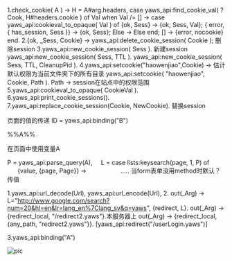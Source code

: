 
1.check_cookie( A ) ->
    H = A#arg.headers,
    case yaws_api:find_cookie_val( ?Cook, H#headers.cookie ) of
        Val when Val /= [] ->
            case yaws_api:cookieval_to_opaque( Val ) of
                {ok, Sess} ->
                    {ok, Sess, Val};
                { error, { has_session, Sess }} ->
                    {ok, Sess};
                Else ->
                    Else
            end;
        [] ->
            {error, nocookie}
    end.
2.{ok, _Sess, Cookie} -> yaws_api:delete_cookie_session( Cookie ); 删除session
3.yaws_api:new_cookie_session( Sess ). 新建session
  yaws_api:new_cookie_session( Sess, TTL ).
  yaws_api:new_cookie_session( Sess, TTL, CleanupPid ).
4.yaws_api:setcookie("haowenjiao",Cookie)  -> 估计默认权限为当前文件夹下的所有目录
  yaws_api:setcookie( "haowenjiao", Cookie, Path ). Path -> session在站点中的权限范围
5.yaws_api:cookieval_to_opaque( CookieVal ).
6.yaws_api:print_cookie_sessions().
7.yaws_api:replace_cookie_session(Cookie, NewCookie). 替换session

页面的值的传递
<erl>
ID = yaws_api:binding("B")
</erl>
<p>%%A%%</p>在页面中使用变量A

P = yaws_api:parse_query(A),
    L = case lists:keysearch(page, 1, P) of
              {value, {page, Page}} ->
                   .....
当form表单没用method时默认？传值

1.yaws_api:url_decode(Url),
  yaws_api:url_encode(Url),
2. out(_Arg) ->
        L="http://www.google.com/search?num=20&hl=en&lr=lang_en%7Clang_sv&q=yaws",
        {redirect, L}.
out(_Arg) ->
        {redirect_local, "/redirect2.yaws"}.本服务器上
out(_Arg) ->
        {redirect_local, {any_path, "redirect2.yaws"}}.
[yaws_api:redirect("/userLogin.yaws")]

3.yaws_api:binding("A")

![pic](/images/screenshot_1527428590053.png)
